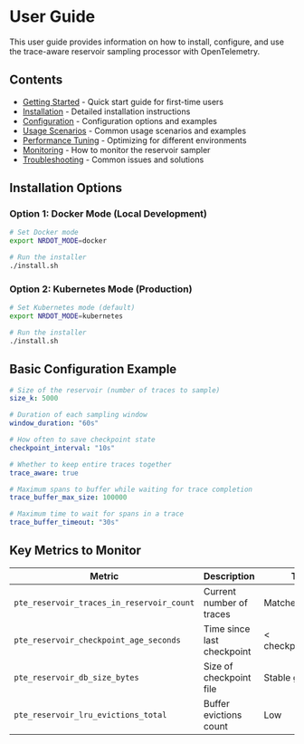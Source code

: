 # User Guide

This user guide provides information on how to install, configure, and use the trace-aware reservoir sampling processor with OpenTelemetry.

## Contents

- [Getting Started](getting-started.md) - Quick start guide for first-time users
- [Installation](installation.md) - Detailed installation instructions
- [Configuration](configuration.md) - Configuration options and examples
- [Usage Scenarios](usage-scenarios.md) - Common usage scenarios and examples
- [Performance Tuning](performance-tuning.md) - Optimizing for different environments
- [Monitoring](monitoring.md) - How to monitor the reservoir sampler
- [Troubleshooting](troubleshooting.md) - Common issues and solutions

## Installation Options

### Option 1: Docker Mode (Local Development)

```bash
# Set Docker mode
export NRDOT_MODE=docker

# Run the installer
./install.sh
```

### Option 2: Kubernetes Mode (Production)

```bash
# Set Kubernetes mode (default)
export NRDOT_MODE=kubernetes

# Run the installer
./install.sh
```

## Basic Configuration Example

```yaml
# Size of the reservoir (number of traces to sample)
size_k: 5000

# Duration of each sampling window
window_duration: "60s"

# How often to save checkpoint state
checkpoint_interval: "10s"

# Whether to keep entire traces together
trace_aware: true

# Maximum spans to buffer while waiting for trace completion
trace_buffer_max_size: 100000

# Maximum time to wait for spans in a trace
trace_buffer_timeout: "30s"
```

## Key Metrics to Monitor

| Metric | Description | Target | Alert When |
|--------|-------------|--------|------------|
| `pte_reservoir_traces_in_reservoir_count` | Current number of traces | Matches size_k | < 10% of size_k |
| `pte_reservoir_checkpoint_age_seconds` | Time since last checkpoint | < checkpoint_interval | > 2x checkpoint_interval |
| `pte_reservoir_db_size_bytes` | Size of checkpoint file | Stable growth | Sudden spike |
| `pte_reservoir_lru_evictions_total` | Buffer evictions count | Low | High or rapidly increasing |